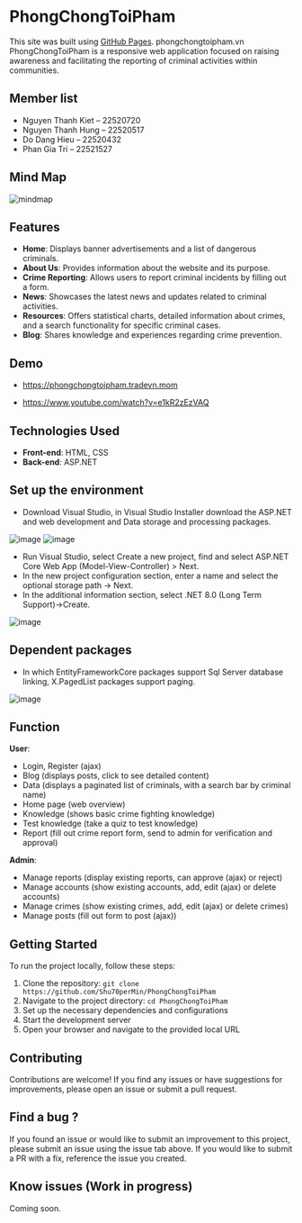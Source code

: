 # PhongChongToiPham
This site was built using [GitHub Pages](https://pages.github.com/).
phongchongtoipham.vn
PhongChongToiPham is a responsive web application focused on raising awareness and facilitating the reporting of criminal activities within communities.

## Member list
- Nguyen Thanh Kiet – 22520720
- Nguyen Thanh Hung – 22520517	
- Do Dang Hieu – 22520432	
- Phan Gia Tri – 22521527

## Mind Map

![mindmap](phongchongtoipham/wwwroot/image/mindmap.jpg)


## Features
- **Home**: Displays banner advertisements and a list of dangerous criminals.
- **About Us**: Provides information about the website and its purpose.
- **Crime Reporting**: Allows users to report criminal incidents by filling out a form.
- **News**: Showcases the latest news and updates related to criminal activities.
- **Resources**: Offers statistical charts, detailed information about crimes, and a search functionality for specific criminal cases.
- **Blog**: Shares knowledge and experiences regarding crime prevention.

## Demo
- https://phongchongtoipham.tradevn.mom

- https://www.youtube.com/watch?v=e1kR2zEzVAQ

## Technologies Used 
- **Front-end**: HTML, CSS
- **Back-end**: ASP.NET

## Set up the environment
- Download Visual Studio, in Visual Studio Installer download the ASP.NET and web development and Data storage and processing packages.

 ![image](https://github.com/Shu70perMin/PhongChongToiPham/assets/168970294/16146165-f30c-4899-9dcf-22845a10fe02)
![image](https://github.com/Shu70perMin/PhongChongToiPham/assets/168970294/64b7b32b-c076-425c-ad5e-0771b7a2e6bd)
- Run Visual Studio, select Create a new project, find and select ASP.NET Core Web App (Model-View-Controller) > Next.
- In the new project configuration section, enter a name and select the optional storage path -> Next.
- In the additional information section, select .NET 8.0 (Long Term Support)->Create.

![image](https://github.com/Shu70perMin/PhongChongToiPham/assets/168970294/b22de0c9-1452-4b3f-a9de-2820216dbd4a)

## Dependent packages
-  In which EntityFrameworkCore packages support Sql Server database linking, X.PagedList packages support paging.

![image](https://github.com/Shu70perMin/PhongChongToiPham/assets/168970294/3a4f75c7-9565-4c3a-bff4-35c154c6f587)

## Function
  **User**:
 - Login, Register (ajax)
 - Blog (displays posts, click to see detailed content)
 - Data (displays a paginated list of criminals, with a search bar by criminal name)
 - Home page (web overview)
 - Knowledge (shows basic crime fighting knowledge)
 - Test knowledge (take a quiz to test knowledge)
 - Report (fill out crime report form, send to admin for verification and approval)

 **Admin**:
 - Manage reports (display existing reports, can approve (ajax) or reject)
 - Manage accounts (show existing accounts, add, edit (ajax) or delete accounts)
 - Manage crimes (show existing crimes, add, edit (ajax) or delete crimes)
 - Manage posts (fill out form to post (ajax)) 

## Getting Started
To run the project locally, follow these steps:

1. Clone the repository: `git clone https://github.com/Shu70perMin/PhongChongToiPham`
2. Navigate to the project directory: `cd PhongChongToiPham`
3. Set up the necessary dependencies and configurations
4. Start the development server
5. Open your browser and navigate to the provided local URL

## Contributing
Contributions are welcome! 
If you find any issues or have suggestions for improvements, please open an issue or submit a pull request.

## Find a bug ?
If you found an issue or would like to submit an improvement to this project, please submit an issue using the issue tab above. If you would like to submit a PR with a fix, reference the issue you created.

## Know issues (Work in progress)
Coming soon.
